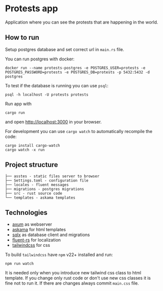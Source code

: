 # Protests app

Application where you can see the protests that are happening in the world.

## How to run

Setup postgres database and set correct url in `main.rs` file.

You can run postgres with docker:
```
docker run --name protests-postgres -e POSTGRES_USER=protests -e POSTGRES_PASSWORD=protests -e POSTGRES_DB=protests -p 5432:5432 -d postgres
```

To test if the database is running you can use `psql`:
```
psql -h localhost -U protests protests
```
Run app with
```
cargo run
```

and open [http://localhost:3000](http://localhost:3000) in your browser.

For development you can use `cargo watch` to automatically recompile the code:
```
cargo install cargo-watch
cargo watch -x run
```

## Project structure

```
├── asstes - static files server to browser
├── Settings.toml - configuration file
├── locales - fluent messages
├── migrations - postgres migrations
├── src - rust source code
└── templates - askama templates
```

## Technologies

* [axum](https://github.com/tokio-rs/axum) as webserver
* [askama](https://github.com/rinja-rs/askama) for html templates
* [sqlx](https://github.com/launchbadge/sqlx) as database client and migrations
* [fluent-rs](https://github.com/projectfluent/fluent-rs) for localization
* [tailwindcss](https://tailwindcss.com) for css


To build `tailwindcss` have `npm` v22+ installed and run:
```
npm run watch
```
It is needed only when you introduce new tailwind css class to html template.
If you change only rust code or don't use new css classes it is fine not to run it.
If there are changes always commit `main.css` file.